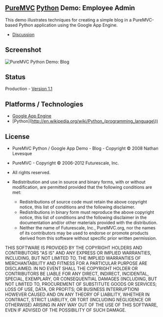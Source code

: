 ## [PureMVC](http://puremvc.github.com/) [Python](https://github.com/PureMVC/puremvc-python-standard-framework/wiki) Demo: Employee Admin
This demo illustrates techniques for creating a simple blog in a PureMVC-based Python application using the Google App Engine.

* [Discussion](http://forums.puremvc.org/index.php?topic=381.0)

## Screenshot
![PureMVC Python Demo: Blog](http://puremvc.org/pages/images/screenshots/PureMVC-Shot-Python-Blog.png)

## Status
Production - [Version 1.1](https://github.com/PureMVC/puremvc-python-demo-gae-blog/blob/master/VERSION)

## Platforms / Technologies
* [Google App Engine](http://en.wikipedia.org/wiki/Google_App_Engine)
* [Python](http://en.wikipedia.org/wiki/Python_(programming_language\))

## License
* PureMVC Python / Google App Demo - Blog - Copyright © 2008 Nathan Levesque 
* PureMVC - Copyright © 2006-2012 Futurescale, Inc.
* All rights reserved.

* Redistribution and use in source and binary forms, with or without modification, are permitted provided that the following conditions are met:

  * Redistributions of source code must retain the above copyright notice, this list of conditions and the following disclaimer.
  * Redistributions in binary form must reproduce the above copyright notice, this list of conditions and the following disclaimer in the documentation and/or other materials provided with the distribution.
  * Neither the name of Futurescale, Inc., PureMVC.org, nor the names of its contributors may be used to endorse or promote products derived from this software without specific prior written permission.

THIS SOFTWARE IS PROVIDED BY THE COPYRIGHT HOLDERS AND CONTRIBUTORS "AS IS" AND ANY EXPRESS OR IMPLIED WARRANTIES, INCLUDING, BUT NOT LIMITED TO, THE IMPLIED WARRANTIES OF MERCHANTABILITY AND FITNESS FOR A PARTICULAR PURPOSE ARE DISCLAIMED. IN NO EVENT SHALL THE COPYRIGHT HOLDER OR CONTRIBUTORS BE LIABLE FOR ANY DIRECT, INDIRECT, INCIDENTAL, SPECIAL, EXEMPLARY, OR CONSEQUENTIAL DAMAGES (INCLUDING, BUT NOT LIMITED TO, PROCUREMENT OF SUBSTITUTE GOODS OR SERVICES; LOSS OF USE, DATA, OR PROFITS; OR BUSINESS INTERRUPTION) HOWEVER CAUSED AND ON ANY THEORY OF LIABILITY, WHETHER IN CONTRACT, STRICT LIABILITY, OR TORT (INCLUDING NEGLIGENCE OR OTHERWISE) ARISING IN ANY WAY OUT OF THE USE OF THIS SOFTWARE, EVEN IF ADVISED OF THE POSSIBILITY OF SUCH DAMAGE.